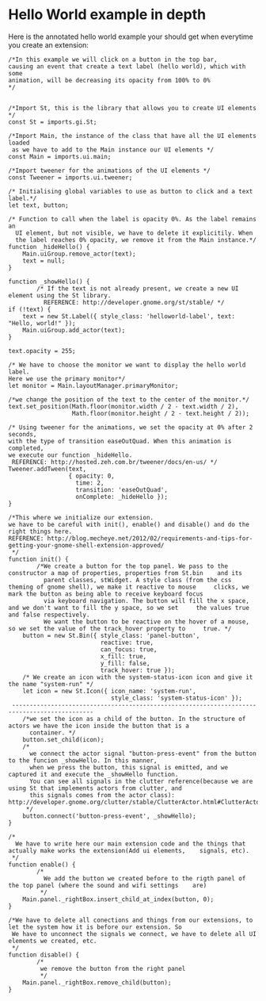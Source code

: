 # Hello World example in depth
Here is the annotated hello world example your should get when everytime you create an extension:

    /*In this example we will click on a button in the top bar,
    causing an event that create a text label (hello world), which with some
    animation, will be decreasing its opacity from 100% to 0%
    */


    /*Import St, this is the library that allows you to create UI elements */
    const St = imports.gi.St;

    /*Import Main, the instance of the class that have all the UI elements loaded
     as we have to add to the Main instance our UI elements */
    const Main = imports.ui.main;

    /*Import tweener for the animations of the UI elements */
    const Tweener = imports.ui.tweener;

    /* Initialising global variables to use as button to click and a text label.*/
    let text, button;

    /* Function to call when the label is opacity 0%. As the label remains an
      UI element, but not visible, we have to delete it explicitily. When
      the label reaches 0% opacity, we remove it from the Main instance.*/
    function _hideHello() {
        Main.uiGroup.remove_actor(text);
        text = null;
    }
    
    function _showHello() {
            /* If the text is not already present, we create a new UI element using the St library.
              REFERENCE: http://developer.gnome.org/st/stable/ */
    if (!text) {
        text = new St.Label({ style_class: 'helloworld-label', text: "Hello, world!" });
        Main.uiGroup.add_actor(text);
    }
    
    text.opacity = 255;
    
    /* We have to choose the monitor we want to display the hello world label.
    Here we use the primary monitor*/
    let monitor = Main.layoutManager.primaryMonitor;

    /*we change the position of the text to the center of the monitor.*/
    text.set_position(Math.floor(monitor.width / 2 - text.width / 2),
                      Math.floor(monitor.height / 2 - text.height / 2));

    /* Using tweener for the animations, we set the opacity at 0% after 2 seconds, 
    with the type of transition easeOutQuad. When this animation is completed, 
    we execute our function _hideHello.
     REFERENCE: http://hosted.zeh.com.br/tweener/docs/en-us/ */
    Tweener.addTween(text,
                     { opacity: 0,
                       time: 2,
                       transition: 'easeOutQuad',
                       onComplete: _hideHello });
    }

    /*This where we initialize our extension.
    we have to be careful with init(), enable() and disable() and do the right things here.
    REFERENCE: http://blog.mecheye.net/2012/02/requirements-and-tips-for-getting-your-gnome-shell-extension-approved/
     */
    function init() {
            /*We create a button for the top panel. We pass to the constructor a map of properties, properties from St.bin    and its
              parent classes, stWidget. A style class (from the css theming of gnome shell), we make it reactive to mouse     clicks, we mark the button as being able to receive keyboard focus 
              via keyboard navigation. The button will fill the x space, and we don't want to fill the y space, so we set     the values true and false respectively.
              We want the button to be reactive on the hover of a mouse, so we set the value of the track_hover property to     true. */
        button = new St.Bin({ style_class: 'panel-button',
                              reactive: true,
                              can_focus: true,
                              x_fill: true,
                              y_fill: false,
                              track_hover: true });
        /* We create an icon with the system-status-icon icon and give it the name "system-run" */
        let icon = new St.Icon({ icon_name: 'system-run',
                                 style_class: 'system-status-icon' });
     ---------------------------------------------------------------------------------------------
        /*we set the icon as a child of the button. In the structure of actors we have the icon inside the button that is a
          container. */
        button.set_child(icon);
        /*
          we connect the actor signal "button-press-event" from the button to the funcion _showHello. In this manner,
          when we press the button, this signal is emitted, and we captured it and execute the _showHello function.
          You can see all signals in the clutter reference(because we are using St that implements actors from clutter, and
          this signals comes from the actor class):     http://developer.gnome.org/clutter/stable/ClutterActor.html#ClutterActor.signals
         */
        button.connect('button-press-event', _showHello);
    }
    
    /*
      We have to write here our main extension code and the things that actually make works the extension(Add ui elements,    signals, etc).
     */
    function enable() {
            /*
              We add the button we created before to the rigth panel of the top panel (where the sound and wifi settings    are)
             */
        Main.panel._rightBox.insert_child_at_index(button, 0);
    }
    
    /*We have to delete all conections and things from our extensions, to let the system how it is before our extension. So
     We have to unconnect the signals we connect, we have to delete all UI elements we created, etc.
     */
    function disable() {
            /*
             we remove the button from the right panel
             */
        Main.panel._rightBox.remove_child(button);
    }

